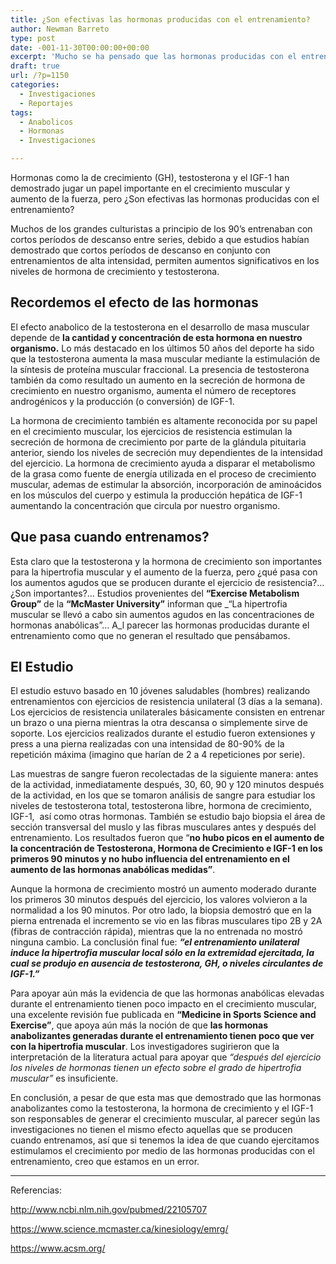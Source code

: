 ```yaml
---
title: ¿Son efectivas las hormonas producidas con el entrenamiento?
author: Newman Barreto
type: post
date: -001-11-30T00:00:00+00:00
excerpt: 'Mucho se ha pensado que las hormonas producidas con el entrenamiento promueven el crecimiento muscular. Estudios  han demostrado lo contrario...'
draft: true
url: /?p=1150
categories:
  - Investigaciones
  - Reportajes
tags:
  - Anabolicos
  - Hormonas
  - Investigaciones

---
```

<span class="main-paragraph">Hormonas como la de crecimiento (GH), testosterona y el IGF-1 han demostrado jugar un papel importante en el crecimiento muscular y aumento de la fuerza, pero ¿Son efectivas las hormonas producidas con el entrenamiento?</span>

Muchos de los grandes culturistas a principio de los 90’s entrenaban con cortos períodos de descanso entre series, debido a que estudios habían demostrado que cortos períodos de descanso en conjunto con entrenamientos de alta intensidad, permiten aumentos significativos en los niveles de hormona de crecimiento y testosterona.

## Recordemos el efecto de las hormonas

El efecto anabolico de la testosterona en el desarrollo de masa muscular depende de **la cantidad y concentración de esta hormona en nuestro organismo.** Lo más destacado en los últimos 50 años del deporte ha sido que la testosterona aumenta la masa muscular mediante la estimulación de la síntesis de proteína muscular fraccional. La presencia de testosterona también da como resultado un aumento en la secreción de hormona de crecimiento en nuestro organismo, aumenta el número de receptores androgénicos y la producción (o conversión) de IGF-1.

La hormona de crecimiento también es altamente reconocida por su papel en el crecimiento muscular, los ejercicios de resistencia estimulan la secreción de hormona de crecimiento por parte de la glándula pituitaria anterior, siendo los niveles de secreción muy dependientes de la intensidad del ejercicio. La hormona de crecimiento ayuda a disparar el metabolismo de la grasa como fuente de energía utilizada en el proceso de crecimiento muscular, ademas de estimular la absorción, incorporación de aminoácidos en los músculos del cuerpo y estimula la producción hepática de IGF-1 aumentando la concentración que circula por nuestro organismo.

## Que pasa cuando entrenamos?

Esta claro que la testosterona y la hormona de crecimiento son importantes para la hipertrofia muscular y el aumento de la fuerza, pero ¿qué pasa con los aumentos agudos que se producen durante el ejercicio de resistencia?… ¿Son importantes?… Estudios provenientes del **“Exercise Metabolism Group”** de la **“McMaster University”** informan que _“La hipertrofia muscular se llevó a cabo sin aumentos agudos en las concentraciones de hormonas anabólicas”&#8230; A_l parecer las hormonas producidas durante el entrenamiento como que no generan el resultado que pensábamos.

## El Estudio

El estudio estuvo basado en 10 jóvenes saludables (hombres) realizando entrenamientos con ejercicios de resistencia unilateral (3 días a la semana). Los ejercicios de resistencia unilaterales básicamente consisten en entrenar un brazo o una pierna mientras la otra descansa o simplemente sirve de soporte. Los ejercicios realizados durante el estudio fueron extensiones y press a una pierna realizadas con una intensidad de 80-90% de la repetición máxima (imagino que harían de 2 a 4 repeticiones por serie).

Las muestras de sangre fueron recolectadas de la siguiente manera: antes de la actividad, inmediatamente después, 30, 60, 90 y 120 minutos después de la actividad, en los que se tomaron análisis de sangre para estudiar los niveles de testosterona total, testosterona libre, hormona de crecimiento, IGF-1,  así como otras hormonas. También se estudio bajo biopsia el área de sección transversal del muslo y las fibras musculares antes y después del entrenamiento. Los resultados fueron que &#8220;**no hubo picos en el aumento de la concentración de Testosterona, Hormona de Crecimiento e IGF-1 en los primeros 90 minutos y no hubo influencia del entrenamiento en el aumento de las hormonas anabólicas medidas&#8221;**.

Aunque la hormona de crecimiento mostró un aumento moderado durante los primeros 30 minutos después del ejercicio, los valores volvieron a la normalidad a los 90 minutos. Por otro lado, la biopsia demostró que en la pierna entrenada el incremento se vio en las fibras musculares tipo 2B y 2A (fibras de contracción rápida), mientras que la no entrenada no mostró ninguna cambio. La conclusión final fue: _**“el entrenamiento unilateral induce la hipertrofia muscular local sólo en la extremidad ejercitada, la cual se produjo en ausencia de testosterona, GH, o niveles circulantes de IGF-1.”**_

Para apoyar aún más la evidencia de que las hormonas anabólicas elevadas durante el entrenamiento tienen poco impacto en el crecimiento muscular, una excelente revisión fue publicada en **“Medicine in Sports Science and Exercise”**, que apoya aún más la noción de que **las hormonas anabolizantes generadas durante el entrenamiento tienen poco que ver con la hipertrofia muscular**. Los investigadores sugirieron que la interpretación de la literatura actual para apoyar que _“después del ejercicio los niveles de hormonas tienen un efecto sobre el grado de hipertrofia muscular”_ es insuficiente.

En conclusión, a pesar de que esta mas que demostrado que las hormonas anabolizantes como la testosterona, la hormona de crecimiento y el IGF-1 son responsables de generar el crecimiento muscular, al parecer según las investigaciones no tienen el mismo efecto aquellas que se producen cuando entrenamos, así que si tenemos la idea de que cuando ejercitamos estimulamos el crecimiento por medio de las hormonas producidas con el entrenamiento, creo que estamos en un error.

* * *

Referencias:
  
<a href="http://www.ncbi.nlm.nih.gov/pubmed/22105707" target="_blank">http://www.ncbi.nlm.nih.gov/pubmed/22105707</a>
  
<a href="https://www.science.mcmaster.ca/kinesiology/emrg/" target="_blank">https://www.science.mcmaster.ca/kinesiology/emrg/</a>
  
<a href="https://www.acsm.org/" target="_blank">https://www.acsm.org/</a>